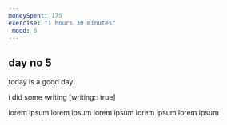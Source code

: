 ```yaml
---
moneySpent: 175
exercise: "1 hours 30 minutes"
 mood: 6
---
```

## day no 5
today is a good day!
 

i did some writing [writing:: true]

lorem ipsum lorem ipsum lorem ipsum lorem ipsum lorem ipsum
